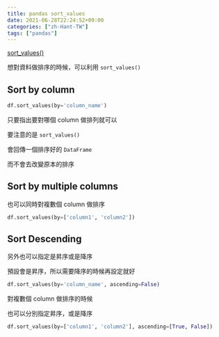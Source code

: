 ```yaml
---
title: pandas sort_values
date: 2021-06-28T22:24:52+09:00
categories: ["zh-Hant-TW"]
tags: ["pandas"]
---
```

[sort_values()](https://pandas.pydata.org/pandas-docs/stable/reference/api/pandas.DataFrame.sort_values.html)

想對資料做排序的時候，可以利用 `sort_values()`

## Sort by column

```python
df.sort_values(by='column_name')
```

只要指出要對哪個 column 做排列就可以

要注意的是 `sort_values()`

會回傳一個排序好的 `DataFrame`

而不會去改變原本的排序

## Sort by multiple columns

也可以同時對複數個 column 做排序

```python
df.sort_values(by=['column1', 'column2'])
```

## Sort Descending

另外也可以指定是昇序或是降序

預設會是昇序，所以需要降序的時候再設定就好

```python
df.sort_values(by='column_name', ascending=False)
```

對複數個 column 做排序的時候

也可以分別指定昇序，或是降序

```python
df.sort_values(by=['column1', 'column2'], ascending=[True, False])
```
